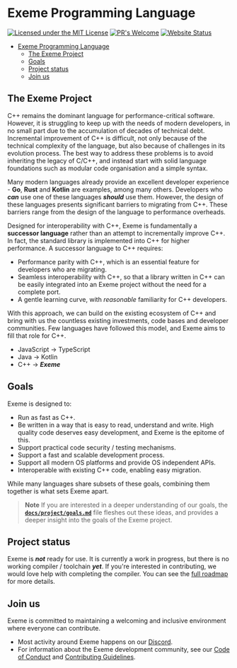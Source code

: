 # Exeme Programming Language

[![Licensed under the MIT License](https://img.shields.io/badge/License-MIT-blue.svg)](https://github.com/skifli/exeme/blob/master/LICENSE)
[![PR's Welcome](https://img.shields.io/badge/PRs%20-welcome-brightgreen.svg)](https://github.com/skifli/exeme/pulls)
[![Website Status](https://img.shields.io/website?down_message=offline&up_message=online&url=https%3A%2F%2Fskifli.github.io%2Fexeme)](https://skifli.github.io/exeme)

- [Exeme Programming Language](#exeme-programming-language)
  - [The Exeme Project](#the-exeme-project)
  - [Goals](#goals)
  - [Project status](#project-status)
  - [Join us](#join-us)


## The Exeme Project

C++ remains the dominant language for performance-critical software. However, it is struggling to keep up with the needs of modern developers, in no small part due to the accumulation of decades of technical debt. Incremental improvement of C++ is difficult, not only because of the technical complexity of the language, but also because of challenges in its evolution process. The best way to address these problems is to avoid inheriting the legacy of C/C++, and instead start with solid language foundations such as modular code organisation and a simple syntax.

Many modern languages already provide an excellent developer experience - **Go**, **Rust** and **Kotlin** are examples, among many others. Developers who ***can*** use one of these languages ***should*** use them. However, the design of these languages presents significant barriers to migrating from C++. These barriers range from the design of the language to performance overheads.

Designed for interoperability with C++, Exeme is fundamentally a **successor language** rather than an attempt to incrementally improve C++. In fact, the standard library is implemented into C++ for higher performance. A successor language to C++ requires:

* Performance parity with C++, which is an essential feature for developers who are migrating.
* Seamless interoperability with C++, so that a library written in C++ can be easily integrated into an Exeme project without the need for a complete port.
* A gentle learning curve, with *reasonable* familiarity for C++ developers.

With this approach, we can build on the existing ecosystem of C++ and bring with us the countless existing investments, code bases and developer communities. Few languages have followed this model, and Exeme aims to fill that role for C++.

* JavaScript -> TypeScript
* Java -> Kotlin
* C++ -> ***Exeme***

## Goals

Exeme is designed to:

* Run as fast as C++.
* Be written in a way that is easy to read, understand and write. High quality code deserves easy development, and Exeme is the epitome of this.
* Support practical code security / testing mechanisms.
* Support a fast and scalable development process.
* Support all modern OS platforms and provide OS independent APIs.
* Interoperable with existing C++ code, enabling easy migration.

While many languages share subsets of these goals, combining them together is what sets Exeme apart.

> **Note** If you are interested in a deeper understanding of our goals, the [**`docs/project/goals.md`**](docs/project/goals.md) file fleshes out these ideas, and provides a deeper insight into the goals of the Exeme project.

## Project status

Exeme is ***not*** ready for use. It is currently a work in progress, but there is no working compiler / toolchain ***yet***. If you're interested in contributing, we would love help with completing the compiler. You can see the [full roadmap](/docs/project/roadmap.md) for more details.

## Join us

Exeme is committed to maintaining a welcoming and inclusive environment where everyone can contribute.

* Most activity around Exeme happens on our [Discord](https://discord.gg/9SCfXMZKSf).
* For information about the Exeme development community, see our [Code of Conduct](CODE_OF_CONDUCT.md) and [Contributing Guidelines](CONTRIBUTING.md).